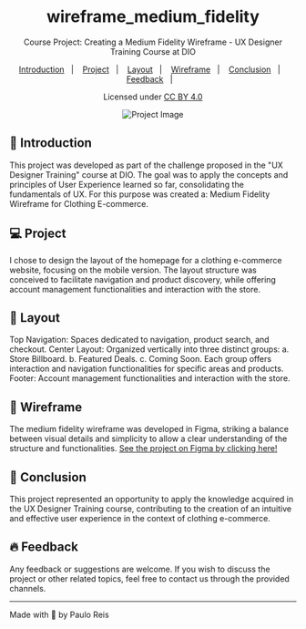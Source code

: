 <h1 align="center"> wireframe_medium_fidelity </h1>

<p align="center">
Course Project: Creating a Medium Fidelity Wireframe - UX Designer Training Course at DIO<br/>
</p>

<p align="center">
  <a href="#-introduction">Introduction</a>&nbsp;&nbsp;&nbsp;|&nbsp;&nbsp;&nbsp;
  <a href="#-project">Project</a>&nbsp;&nbsp;&nbsp;|&nbsp;&nbsp;&nbsp;
  <a href="#-layout">Layout</a>&nbsp;&nbsp;&nbsp;|&nbsp;&nbsp;&nbsp;
  <a href="#-wireframe">Wireframe</a>&nbsp;&nbsp;&nbsp;|&nbsp;&nbsp;&nbsp;
  <a href="#-conclusion">Conclusion</a>&nbsp;&nbsp;&nbsp;|&nbsp;&nbsp;&nbsp;
  <a href="#-feedback">Feedback</a>&nbsp;&nbsp;&nbsp;|&nbsp;&nbsp;&nbsp;
</p>

<p align="center">
  <a>Licensed under</a>
  <a href="https://creativecommons.org/licenses/by/4.0/">CC BY 4.0</a>
</p>

<p align="center">
  <img alt="Project Image" src="https://i.imgur.com/e6yNZ3m.png">
</p>

## 🚀 Introduction
This project was developed as part of the challenge proposed in the "UX Designer Training" course at DIO.
The goal was to apply the concepts and principles of User Experience learned so far, consolidating the fundamentals of UX.
For this purpose was created a: Medium Fidelity Wireframe for Clothing E-commerce.

## 💻 Project

I chose to design the layout of the homepage for a clothing e-commerce website, focusing on the mobile version.
The layout structure was conceived to facilitate navigation and product discovery, while offering account management functionalities and interaction with the store.

## 🔖 Layout

Top Navigation:
Spaces dedicated to navigation, product search, and checkout.
Center Layout:
Organized vertically into three distinct groups:
a. Store Billboard.
b. Featured Deals.
c. Coming Soon.
Each group offers interaction and navigation functionalities for specific areas and products.
Footer:
Account management functionalities and interaction with the store.

## 🔧 Wireframe
The medium fidelity wireframe was developed in Figma, striking a balance between visual details and simplicity to allow a clear understanding of the structure and functionalities.
<a href="https://www.figma.com/community/file/1345786785438361680/dio-project-creating-a-medium-fidelity-wireframe">See the project on Figma by clicking here!</a>

## 💎 Conclusion
This project represented an opportunity to apply the knowledge acquired in the UX Designer Training course, contributing to the creation of an intuitive and effective user experience in the context of clothing e-commerce.

## 🔥 Feedback
Any feedback or suggestions are welcome. If you wish to discuss the project or other related topics, feel free to contact us through the provided channels.

---

Made with 💜 by Paulo Reis

